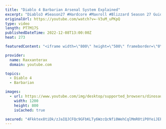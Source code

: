 ```yaml
---
title: "Diablo 4 Barbarian Arsenal System Explained"
excerpt: "Diablo3 #Season27 #Hardcore #Maxroll #Blizzard Season 27 Guides: Leveling Guide (All Classes) ..."
originalUrl: https://youtube.com/watch?v=-V3uM_uPKpQ
type: video
length: PT7M17S
publishedDateTime: 2022-12-08T13:00:00Z
heat: 273

featuredContent: "<iframe width=\"800\" height=\"500\" frameborder=\"0\" src=\"https://www.youtube.com/embed/-V3uM_uPKpQ\" allow=\"accelerometer; autoplay; encrypted-media; gyroscope; picture-in-picture\" allowfullscreen></iframe>"

provider:
  name: Raxxanterax
  domain: youtube.com

topics:
  - Diablo 4
  - Barbarian

images:
  - url: https://www.youtube.com/img/desktop/supported_browsers/dinosaur.png
    width: 1200
    height: 800
    isCached: true

secured: "4Fkktex8tiDk/zJaIQJCFQc9GFbKLTy6WzcQcNfi0WehCqlMmR0tiP0YeiJEPX23ZjRFFgt4hvIm9nX8t7KeJdODdII0jK27Y2O5IVLfg8TlE1Sc6b5RnbndSPiLz9i51HPybtJVD6JYOlOp2qbtxF962JPqJLd8BVcZ5v3x8z1JRqZHaGy1a3gSKUCAhK3TuJbKYpsTgXuHWrVYkI5/ttl4ADZbBywh5cFmgA0eCUcq/QnRYBXWnURzNUCkhfvM56ArLTjDY/CpeBYxlrm9iHNoU5LU7O+QOhvApwqNF4w+GBota3TX0sonVORW4HLQtZXSf9xLQPHDb3ifl/kVsGZzst+L5q2RYxTdu2uGBSKfqWBEglJLFPcC1aV/HPxwj9P6WmJoLqPoBIpNPj73rg==;OnwYKKzyQ1uxex25ciRC0Q=="
---
```


